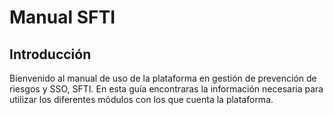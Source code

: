 # Manual SFTI
## Introducción 
Bienvenido al manual de uso de la plataforma en gestión de prevención de riesgos y SSO, SFTI.
En esta guía encontraras la información necesaria para utilizar los diferentes módulos con los que cuenta la 
plataforma.
